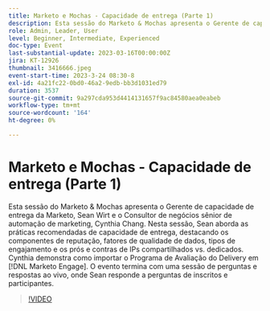 ```yaml
---
title: Marketo e Mochas - Capacidade de entrega (Parte 1)
description: Esta sessão do Marketo & Mochas apresenta o Gerente de capacidade de entrega da Marketo, Sean Wirt e o Consultor de negócios sênior de automação de marketing, Cynthia Chang. Nesta sessão, Sean aborda as práticas recomendadas de capacidade de entrega, destacando os componentes de reputação, fatores de qualidade de dados, tipos de engajamento e os prós e contras de IPs compartilhados vs. dedicados. Cynthia demonstra como importar o Programa de Avaliação do Delivery em  [!DNL Marketo Engage]. O evento termina com uma sessão de perguntas e respostas ao vivo, onde Sean responde a perguntas de inscritos e participantes.
role: Admin, Leader, User
level: Beginner, Intermediate, Experienced
doc-type: Event
last-substantial-update: 2023-03-16T00:00:00Z
jira: KT-12926
thumbnail: 3416666.jpeg
event-start-time: 2023-3-24 08:30-8
exl-id: 4a21fc22-0bd0-46a2-9edb-bb3d1031ed79
duration: 3537
source-git-commit: 9a297cda953d4414131657f9ac84580aea0eabeb
workflow-type: tm+mt
source-wordcount: '164'
ht-degree: 0%

---
```


# Marketo e Mochas - Capacidade de entrega (Parte 1)

Esta sessão do Marketo &amp; Mochas apresenta o Gerente de capacidade de entrega da Marketo, Sean Wirt e o Consultor de negócios sênior de automação de marketing, Cynthia Chang. Nesta sessão, Sean aborda as práticas recomendadas de capacidade de entrega, destacando os componentes de reputação, fatores de qualidade de dados, tipos de engajamento e os prós e contras de IPs compartilhados vs. dedicados. Cynthia demonstra como importar o Programa de Avaliação do Delivery em [!DNL Marketo Engage]. O evento termina com uma sessão de perguntas e respostas ao vivo, onde Sean responde a perguntas de inscritos e participantes.

>[!VIDEO](https://video.tv.adobe.com/v/3416666/?quality=12&learn=on)
